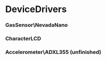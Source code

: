 # DeviceDrivers

### GasSensor\NevadaNano

### CharacterLCD

### Accelerometer\ADXL355 (unfinished)

